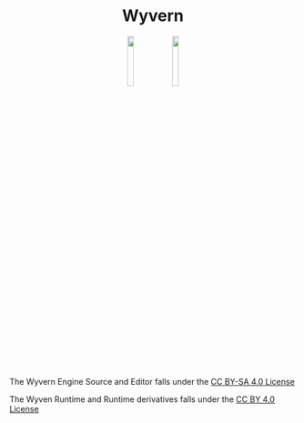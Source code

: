 <h1 align="center">Wyvern</h1>
  
<p align="center">
  <a href="https://creativecommons.org/licenses/by-sa/4.0/"><img src="https://mirrors.creativecommons.org/presskit/buttons/88x31/png/by-sa.png" width=15%></a>
  <a href="https://creativecommons.org/licenses/by/4.0/"><img src="https://mirrors.creativecommons.org/presskit/buttons/88x31/png/by.png" width=15%></a>
</p>

The Wyvern Engine Source and Editor falls under the [CC BY-SA 4.0 License](https://creativecommons.org/licenses/by-sa/4.0/)

The Wyven Runtime and Runtime derivatives falls under the [CC BY 4.0 License](https://creativecommons.org/licenses/by/4.0/)
